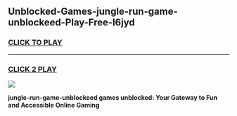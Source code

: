 
## Unblocked-Games-jungle-run-game-unblockeed-Play-Free-l6jyd
<h3>
<a href="https://premium76.site?title=jungle-run-game-unblockeed&ref=22A">CLICK TO PLAY</a></h3>
<hr>

<h3>
<a href="https://premium76.site?title=jungle-run-game-unblockeed&ref=22A">CLICK 2 PLAY</a>
  
</h3>

<a href="https://premium76.site?title=jungle-run-game-unblockeed&ref=22A"><img src="https://clearcache.store/games.png"></a>


**jungle-run-game-unblockeed games unblocked: Your Gateway to Fun and Accessible Online Gaming**
